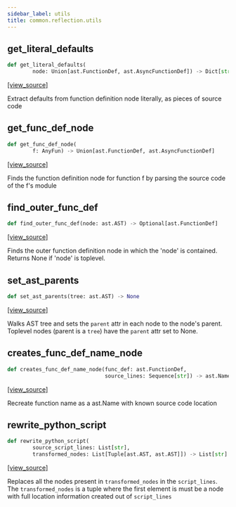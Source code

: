 ```yaml
---
sidebar_label: utils
title: common.reflection.utils
---
```


## get\_literal\_defaults

```python
def get_literal_defaults(
        node: Union[ast.FunctionDef, ast.AsyncFunctionDef]) -> Dict[str, str]
```

[[view_source]](https://github.com/dlt-hub/dlt/blob/f0690715274590fc4cacf1165e3661aaa7af1c15/dlt/common/reflection/utils.py#L15)

Extract defaults from function definition node literally, as pieces of source code

## get\_func\_def\_node

```python
def get_func_def_node(
        f: AnyFun) -> Union[ast.FunctionDef, ast.AsyncFunctionDef]
```

[[view_source]](https://github.com/dlt-hub/dlt/blob/f0690715274590fc4cacf1165e3661aaa7af1c15/dlt/common/reflection/utils.py#L39)

Finds the function definition node for function f by parsing the source code of the f's module

## find\_outer\_func\_def

```python
def find_outer_func_def(node: ast.AST) -> Optional[ast.FunctionDef]
```

[[view_source]](https://github.com/dlt-hub/dlt/blob/f0690715274590fc4cacf1165e3661aaa7af1c15/dlt/common/reflection/utils.py#L55)

Finds the outer function definition node in which the 'node' is contained. Returns None if 'node' is toplevel.

## set\_ast\_parents

```python
def set_ast_parents(tree: ast.AST) -> None
```

[[view_source]](https://github.com/dlt-hub/dlt/blob/f0690715274590fc4cacf1165e3661aaa7af1c15/dlt/common/reflection/utils.py#L66)

Walks AST tree and sets the `parent` attr in each node to the node's parent. Toplevel nodes (parent is a `tree`) have the `parent` attr set to None.

## creates\_func\_def\_name\_node

```python
def creates_func_def_name_node(func_def: ast.FunctionDef,
                               source_lines: Sequence[str]) -> ast.Name
```

[[view_source]](https://github.com/dlt-hub/dlt/blob/f0690715274590fc4cacf1165e3661aaa7af1c15/dlt/common/reflection/utils.py#L73)

Recreate function name as a ast.Name with known source code location

## rewrite\_python\_script

```python
def rewrite_python_script(
        source_script_lines: List[str],
        transformed_nodes: List[Tuple[ast.AST, ast.AST]]) -> List[str]
```

[[view_source]](https://github.com/dlt-hub/dlt/blob/f0690715274590fc4cacf1165e3661aaa7af1c15/dlt/common/reflection/utils.py#L84)

Replaces all the nodes present in `transformed_nodes` in the `script_lines`. The `transformed_nodes` is a tuple where the first element
is must be a node with full location information created out of `script_lines`

